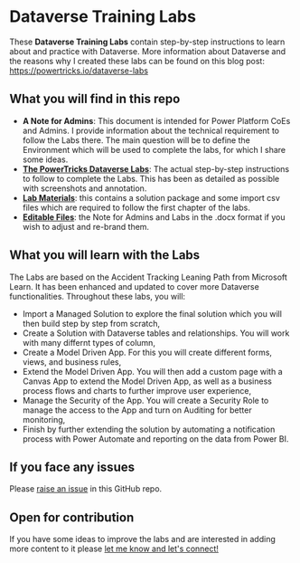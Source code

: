 # Dataverse Training Labs
These **Dataverse Training Labs** contain step-by-step instructions to learn about and practice with Dataverse. More information about Dataverse and the reasons why I created these labs can be found on this blog post: https://powertricks.io/dataverse-labs

## What you will find in this repo
- **A Note for Admins**: This document is intended for Power Platform CoEs and Admins. I provide information about the technical requirement to follow the Labs there. The main question will be to define the Environment which will be used to complete the labs, for which I share some ideas.
- [**The PowerTricks Dataverse Labs**](https://github.com/ValentinMaz/Power-Platform-Samples/raw/main/Dataverse%20Training%20Labs/PowerTricks%20Dataverse%20Labs.pdf): The actual step-by-step instructions to follow to complete the Labs. This has been as detailed as possible with screenshots and annotation.
- [**Lab Materials**](Labs%20Materials/): this contains a solution package and some import csv files which are required to follow the first chapter of the labs.
- [**Editable Files**](Editable%20Files/): the Note for Admins and Labs in the .docx format if you wish to adjust and re-brand them. 

## What you will learn with the Labs
The Labs are based on the Accident Tracking Leaning Path from Microsoft Learn. It has been enhanced and updated to cover more Dataverse functionalities. Throughout these labs, you will:
- Import a Managed Solution to explore the final solution which you will then build step by step from scratch,
- Create a Solution with Dataverse tables and relationships. You will work with many differnt types of column,
- Create a Model Driven App. For this you will create different forms, views, and business rules,
- Extend the Model Driven App. You will then add a custom page with a Canvas App to extend the Model Driven App, as well as a business process flows and charts to further improve user experience,
- Manage the Security of the App. You will create a Security Role to manage the access to the App and turn on Auditing for better monitoring,
- Finish by further extending the solution by automating a notification process with Power Automate and reporting on the data from Power BI.

## If you face any issues
Please [raise an issue](https://github.com/ValentinMaz/Power-Platform-Samples/issues) in this GitHub repo.

## Open for contribution
If you have some ideas to improve the labs and are interested in adding more content to it please [let me know and let's connect!](https://www.linkedin.com/in/valentin-mazhar/)